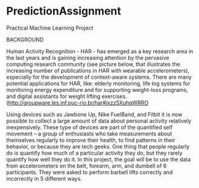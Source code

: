 # PredictionAssignment
Practical Machine Learning Project

BACKGROUND

Human Activity Recognition - HAR - has emerged as a key research area in the last years and is gaining increasing attention by the pervasive computing research community (see picture below, that illustrates the increasing number of publications in HAR with wearable accelerometers), especially for the development of context-aware systems. There are many potential applications for HAR, like: elderly monitoring, life log systems for monitoring energy expenditure and for supporting weight-loss programs, and digital assistants for weight lifting exercises. (http://groupware.les.inf.puc-rio.br/har#ixzz5XuhqWRRO

Using devices such as Jawbone Up, Nike FuelBand, and Fitbit it is now possible to collect a large amount of data about personal activity relatively inexpensively. These type of devices are part of the quantified self movement – a group of enthusiasts who take measurements about themselves regularly to improve their health, to find patterns in their behavior, or because they are tech geeks. One thing that people regularly do is quantify how much of a particular activity they do, but they rarely quantify how well they do it. In this project, the goal will be to use the data from accelerometers on the belt, forearm, arm, and dumbell of 6 participants. They were asked to perform barbell lifts correctly and incorrectly in 5 different ways. 

